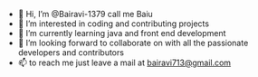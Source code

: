 - 👋 Hi, I’m @Bairavi-1379 call me Baiu
- 👀 I’m interested in coding and contributing projects
- 🌱 I’m currently learning java and front end development
- 💞️ I’m looking forward to collaborate on with all the passionate developers and contributors
- 📫 to reach me just leave a mail at bairavi713@gmail.com

<!---
Bairavi-1379/Bairavi-1379 is a ✨ special ✨ repository because its `README.md` (this file) appears on your GitHub profile.
You can click the Preview link to take a look at your changes.
--->
